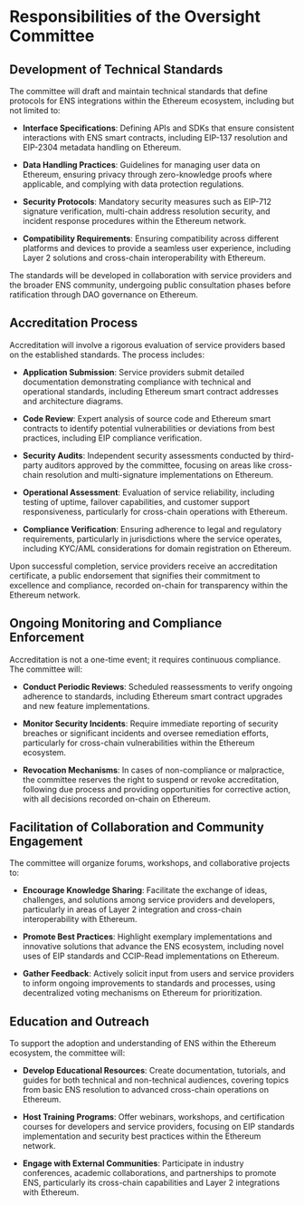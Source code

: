 # Responsibilities of the Oversight Committee

## Development of Technical Standards

The committee will draft and maintain technical standards that define protocols for ENS integrations within the Ethereum ecosystem, including but not limited to:

- **Interface Specifications**: Defining APIs and SDKs that ensure consistent interactions with ENS smart contracts, including EIP-137 resolution and EIP-2304 metadata handling on Ethereum.

- **Data Handling Practices**: Guidelines for managing user data on Ethereum, ensuring privacy through zero-knowledge proofs where applicable, and complying with data protection regulations.

- **Security Protocols**: Mandatory security measures such as EIP-712 signature verification, multi-chain address resolution security, and incident response procedures within the Ethereum network.

- **Compatibility Requirements**: Ensuring compatibility across different platforms and devices to provide a seamless user experience, including Layer 2 solutions and cross-chain interoperability with Ethereum.

The standards will be developed in collaboration with service providers and the broader ENS community, undergoing public consultation phases before ratification through DAO governance on Ethereum.

## Accreditation Process

Accreditation will involve a rigorous evaluation of service providers based on the established standards. The process includes:

- **Application Submission**: Service providers submit detailed documentation demonstrating compliance with technical and operational standards, including Ethereum smart contract addresses and architecture diagrams.

- **Code Review**: Expert analysis of source code and Ethereum smart contracts to identify potential vulnerabilities or deviations from best practices, including EIP compliance verification.

- **Security Audits**: Independent security assessments conducted by third-party auditors approved by the committee, focusing on areas like cross-chain resolution and multi-signature implementations on Ethereum.

- **Operational Assessment**: Evaluation of service reliability, including testing of uptime, failover capabilities, and customer support responsiveness, particularly for cross-chain operations with Ethereum.

- **Compliance Verification**: Ensuring adherence to legal and regulatory requirements, particularly in jurisdictions where the service operates, including KYC/AML considerations for domain registration on Ethereum.

Upon successful completion, service providers receive an accreditation certificate, a public endorsement that signifies their commitment to excellence and compliance, recorded on-chain for transparency within the Ethereum network.

## Ongoing Monitoring and Compliance Enforcement

Accreditation is not a one-time event; it requires continuous compliance. The committee will:

- **Conduct Periodic Reviews**: Scheduled reassessments to verify ongoing adherence to standards, including Ethereum smart contract upgrades and new feature implementations.

- **Monitor Security Incidents**: Require immediate reporting of security breaches or significant incidents and oversee remediation efforts, particularly for cross-chain vulnerabilities within the Ethereum ecosystem.

- **Revocation Mechanisms**: In cases of non-compliance or malpractice, the committee reserves the right to suspend or revoke accreditation, following due process and providing opportunities for corrective action, with all decisions recorded on-chain on Ethereum.

## Facilitation of Collaboration and Community Engagement

The committee will organize forums, workshops, and collaborative projects to:

- **Encourage Knowledge Sharing**: Facilitate the exchange of ideas, challenges, and solutions among service providers and developers, particularly in areas of Layer 2 integration and cross-chain interoperability with Ethereum.

- **Promote Best Practices**: Highlight exemplary implementations and innovative solutions that advance the ENS ecosystem, including novel uses of EIP standards and CCIP-Read implementations on Ethereum.

- **Gather Feedback**: Actively solicit input from users and service providers to inform ongoing improvements to standards and processes, using decentralized voting mechanisms on Ethereum for prioritization.

## Education and Outreach

To support the adoption and understanding of ENS within the Ethereum ecosystem, the committee will:

- **Develop Educational Resources**: Create documentation, tutorials, and guides for both technical and non-technical audiences, covering topics from basic ENS resolution to advanced cross-chain operations on Ethereum.

- **Host Training Programs**: Offer webinars, workshops, and certification courses for developers and service providers, focusing on EIP standards implementation and security best practices within the Ethereum network.

- **Engage with External Communities**: Participate in industry conferences, academic collaborations, and partnerships to promote ENS, particularly its cross-chain capabilities and Layer 2 integrations with Ethereum. 